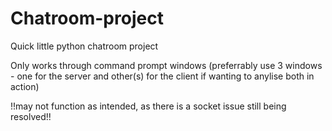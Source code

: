 # Chatroom-project
Quick little python chatroom project

Only works through command prompt windows (preferrably use 3 windows - one for the server and other(s) for the client if wanting to anylise both in action)

!!may not function as intended, as there is a socket issue still being resolved!!
